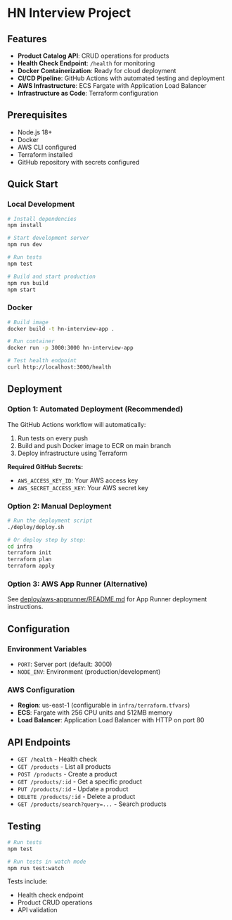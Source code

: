# HN Interview Project


## Features

- **Product Catalog API**: CRUD operations for products
- **Health Check Endpoint**: `/health` for monitoring
- **Docker Containerization**: Ready for cloud deployment
- **CI/CD Pipeline**: GitHub Actions with automated testing and deployment
- **AWS Infrastructure**: ECS Fargate with Application Load Balancer
- **Infrastructure as Code**: Terraform configuration


## Prerequisites

- Node.js 18+
- Docker
- AWS CLI configured
- Terraform installed
- GitHub repository with secrets configured

## Quick Start

### Local Development

```bash
# Install dependencies
npm install

# Start development server
npm run dev

# Run tests
npm test

# Build and start production
npm run build
npm start
```

### Docker

```bash
# Build image
docker build -t hn-interview-app .

# Run container
docker run -p 3000:3000 hn-interview-app

# Test health endpoint
curl http://localhost:3000/health
```

## Deployment

### Option 1: Automated Deployment (Recommended)

The GitHub Actions workflow will automatically:
1. Run tests on every push
2. Build and push Docker image to ECR on main branch
3. Deploy infrastructure using Terraform

**Required GitHub Secrets:**
- `AWS_ACCESS_KEY_ID`: Your AWS access key
- `AWS_SECRET_ACCESS_KEY`: Your AWS secret key

### Option 2: Manual Deployment

```bash
# Run the deployment script
./deploy/deploy.sh

# Or deploy step by step:
cd infra
terraform init
terraform plan
terraform apply
```

### Option 3: AWS App Runner (Alternative)

See [deploy/aws-apprunner/README.md](deploy/aws-apprunner/README.md) for App Runner deployment instructions.

## Configuration

### Environment Variables

- `PORT`: Server port (default: 3000)
- `NODE_ENV`: Environment (production/development)

### AWS Configuration

- **Region**: us-east-1 (configurable in `infra/terraform.tfvars`)
- **ECS**: Fargate with 256 CPU units and 512MB memory
- **Load Balancer**: Application Load Balancer with HTTP on port 80

## API Endpoints

- `GET /health` - Health check
- `GET /products` - List all products
- `POST /products` - Create a product
- `GET /products/:id` - Get a specific product
- `PUT /products/:id` - Update a product
- `DELETE /products/:id` - Delete a product
- `GET /products/search?query=...` - Search products

## Testing

```bash
# Run tests
npm test

# Run tests in watch mode
npm run test:watch
```

Tests include:
- Health check endpoint
- Product CRUD operations
- API validation


